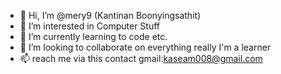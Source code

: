 - 👋 Hi, I’m @mery9 (Kantinan Boonyingsathit)
- 👀 I’m interested in Computer Stuff
- 🌱 I’m currently learning to code etc.
- 💞️ I’m looking to collaborate on everything really I'm a learner
- 📫 reach me via this contact gmail:kaseam008@gmail.com

<!---
mery9/mery9 is a ✨ special ✨ repository because its `README.md` (this file) appears on your GitHub profile.
You can click the Preview link to take a look at your changes.
--->
